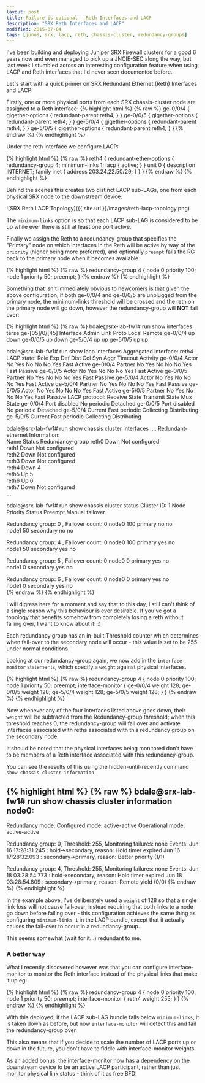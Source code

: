 ```yaml
---
layout: post
title: Failure is optional - Reth Interfaces and LACP
description: "SRX Reth Interfaces and LACP"
modified: 2015-07-04
tags: [junos, srx, lacp, reth, chassis-cluster, redundancy-groups]
---
```


I've been building and deploying Juniper SRX Firewall clusters for a good 6 years now and even managed to pick up a JNCIE-SEC along the way, but last week I stumbled across an interesting configuration feature when using LACP and Reth interfaces that I'd never seen documented before.

Let's start with a quick primer on SRX Redundant Ethernet (Reth) Interfaces and LACP:

Firstly, one or more physical ports from each SRX chassis-cluster node are assigned to a Reth interface:
{% highlight html %}
{% raw %}
ge-0/0/4 {
    gigether-options {
        redundant-parent reth4;
    }
}
ge-0/0/5 {
    gigether-options {
        redundant-parent reth4;
    }
}
ge-5/0/4 {
    gigether-options {
        redundant-parent reth4;
    }
}
ge-5/0/5 {
    gigether-options {
        redundant-parent reth4;
    }
}
{% endraw %}
{% endhighlight %}

Under the reth interface we configure LACP:

{% highlight html %}
{% raw %}
reth4 {
    redundant-ether-options {
        redundancy-group 4;
        minimum-links 1;
        lacp {
            active;
        }
    }
    unit 0 {
        description INTERNET;
        family inet {
            address 203.24.22.50/29;
        }
    }
}
{% endraw %}
{% endhighlight %}

Behind the scenes this creates two distinct LACP sub-LAGs, one from each physical SRX node to the downstream device:

![SRX Reth LACP Topology]({{ site.url }}/images/reth-lacp-topology.png)

The ```minimum-links``` option is so that each LACP sub-LAG is considered to be up while ever there is still at least one port active.

Finally we assign the Reth to a redundancy-group that specifies the "Primary" node on which interfaces in the Reth will be active by way of the ```priority``` (higher being more preferred), and optionally ```preempt``` fails the RG back to the primary node when it becomes available.

{% highlight html %}
{% raw %}
redundancy-group 4 {
    node 0 priority 100;
    node 1 priority 50;
    preempt;
}
{% endraw %}
{% endhighlight %}

Something that isn't immediately obvious to newcomers is that given the above configuration, if both ge-0/0/4 and ge-0/0/5 are unplugged from the primary node, the minimum-links threshold will be crossed and the reth on the primary node will go down, however the redundancy-group will **NOT** fail over:

{% highlight html %}
{% raw %}
bdale@srx-lab-fw1# run show interfaces terse ge-[05]/0/[45]
Interface               Admin Link Proto    Local                 Remote
ge-0/0/4                up    down
ge-0/0/5                up    down
ge-5/0/4                up    up
ge-5/0/5                up    up


bdale@srx-lab-fw1# run show lacp interfaces
Aggregated interface: reth4
    LACP state:       Role   Exp   Def  Dist  Col  Syn  Aggr  Timeout  Activity
      ge-0/0/4       Actor    No   Yes    No   No   No   Yes     Fast    Active
      ge-0/0/4     Partner    No   Yes    No   No   No   Yes     Fast   Passive
      ge-0/0/5       Actor    No   Yes    No   No   No   Yes     Fast    Active
      ge-0/0/5     Partner    No   Yes    No   No   No   Yes     Fast   Passive
      ge-5/0/4       Actor    No   Yes    No   No   No   Yes     Fast    Active
      ge-5/0/4     Partner    No   Yes    No   No   No   Yes     Fast   Passive
      ge-5/0/5       Actor    No   Yes    No   No   No   Yes     Fast    Active
      ge-5/0/5     Partner    No   Yes    No   No   No   Yes     Fast   Passive
    LACP protocol:        Receive State  Transmit State          Mux State 
      ge-0/0/4            Port disabled    No periodic           Detached
      ge-0/0/5            Port disabled    No periodic           Detached
      ge-5/0/4            Current         Fast periodic          Collecting Distributing
      ge-5/0/5            Current         Fast periodic          Collecting Distributing


bdale@srx-lab-fw1# run show chassis cluster interfaces
....
Redundant-ethernet Information:     
    Name         Status      Redundancy-group
    reth0        Down        Not configured   
    reth1        Down        Not configured   
    reth2        Down        Not configured   
    reth3        Down        Not configured   
    reth4        Down        4                
    reth5        Up          5                
    reth6        Up          6                
    reth7        Down        Not configured   
...

bdale@srx-lab-fw1# run show chassis cluster status
Cluster ID: 1 
Node                  Priority          Status    Preempt  Manual failover

Redundancy group: 0 , Failover count: 0
    node0                   100         primary        no       no  
    node1                   50          secondary      no       no  

Redundancy group: 4 , Failover count: 0
    node0                   100         primary        yes      no  
    node1                   50          secondary      yes      no  

Redundancy group: 5 , Failover count: 0
    node0                   0           primary        yes      no  
    node1                   0           secondary      yes      no  

Redundancy group: 6 , Failover count: 0
    node0                   0           primary        yes      no  
    node1                   0           secondary      yes      no  
{% endraw %}
{% endhighlight %}

I will digress here for a moment and say that to this day, I still can't think of a single reason why this behaviour is ever desirable.  If you've got a topology that benefits somehow from completely losing a reth without failing over, I want to know about it! :) 

Each redundancy group has an in-built Threshold counter which determines when fail-over to the secondary node will occur - this value is set to be 255 under normal conditions.

Looking at our redundancy-group again, we now add in the ```interface-monitor``` statements, which specify a ```weight``` against physical interfaces.  

{% highlight html %}
{% raw %}
redundancy-group 4 {
    node 0 priority 100;
    node 1 priority 50;
    preempt;
    interface-monitor {
        ge-0/0/4 weight 128;
        ge-0/0/5 weight 128;
        ge-5/0/4 weight 128;
        ge-5/0/5 weight 128;
    }
}
{% endraw %}
{% endhighlight %}

Now whenever any of the four interfaces listed above goes down, their ```weight``` will be subtracted from the Redundancy-group threshold; when this threshold reaches 0, the redundancy-group will fail over and activate interfaces associated with reths associated with this redundancy group on the secondary node.

It should be noted that the physical interfaces being monitored don't have to be members of a Reth interface associated with this redundancy-group.

You can see the results of this using the hidden-until-recently command ```show chassis cluster information```

{% highlight html %}
{% raw %}
bdale@srx-lab-fw1# run show chassis cluster information 
node0:
--------------------------------------------------------------------------
Redundancy mode:
    Configured mode: active-active
    Operational mode: active-active

Redundancy group: 0, Threshold: 255, Monitoring failures: none
    Events:
        Jun 16 17:28:31.245 : hold->secondary, reason: Hold timer expired
        Jun 16 17:28:32.093 : secondary->primary, reason: Better priority (1/1)

Redundancy group: 4, Threshold: 255, Monitoring failures: none
    Events:
        Jun 18 03:28:54.773 : hold->secondary, reason: Hold timer expired
        Jun 18 03:28:54.809 : secondary->primary, reason: Remote yield (0/0)
{% endraw %}
{% endhighlight %}

In the example above, I've deliberately used a ```weight``` of 128 so that a single link loss will not cause fail-over, instead requiring that both links to a node go down before failing over - this configuration achieves the same thing as configuring ```minimum-links 1``` in the LACP bundle, except that it actually causes the fail-over to occur in a redundancy-group.

This seems somewhat (wait for it...) redundant to me. 

### A better way ###
What I recently discovered however was that you can configure interface-monitor to monitor the Reth interface instead of the physical links that make it up eg:

{% highlight html %}
{% raw %}
redundancy-group 4 {
    node 0 priority 100;
    node 1 priority 50;
    preempt;
    interface-monitor {
        reth4 weight 255;
    }
}
{% endraw %}
{% endhighlight %}

With this deployed, if the LACP sub-LAG bundle falls below ```minimum-links```, it is taken down as before, but now ```interface-monitor``` will detect this and fail the redundancy-group over.

This also means that if you decide to scale the number of LACP ports up or down in the future, you don't have to fiddle with interface-monitor weights.

As an added bonus, the interface-monitor now has a dependency on the downstream device to be an active LACP participant, rather than just monitor physical link status - think of it as free BFD!
